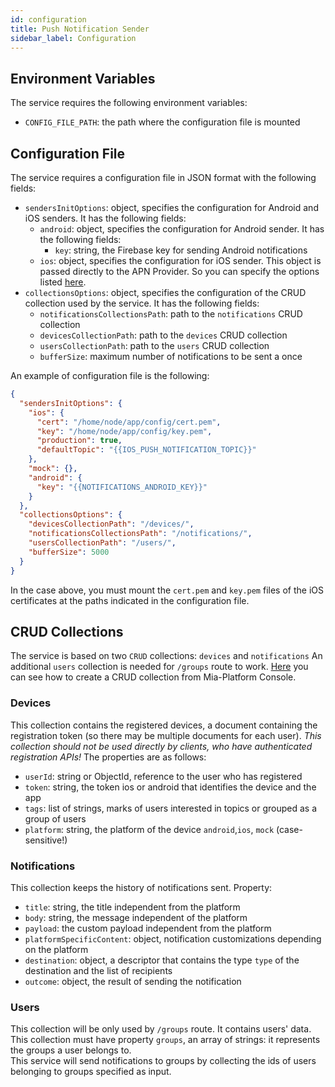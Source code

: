 ```yaml
---
id: configuration
title: Push Notification Sender
sidebar_label: Configuration
---
```


<!--
WARNING: this file was automatically generated by Mia-Platform Doc Aggregator.
DO NOT MODIFY IT BY HAND.
Instead, modify the source file and run the aggregator to regenerate this file.
-->

## Environment Variables

The service requires the following environment variables:
- `CONFIG_FILE_PATH`: the path where the configuration file is mounted

## Configuration File
The service requires a configuration file in JSON format with the following fields:
- `sendersInitOptions`: object, specifies the configuration for Android and iOS senders. It has the following fields:
  - `android`: object, specifies the configuration for Android sender. It has the following fields:
    - `key`: string, the Firebase key for sending Android notifications
  - `ios`: object, specifies the configuration for iOS sender. This object is passed directly to the APN Provider. So you can specify the options listed [here](https://github.com/node-apn/node-apn/blob/38a357ed0c153aad09c2857e48a710527e685bfc/doc/provider.markdown#apnprovideroptions).
- `collectionsOptions`: object, specifies the configuration of the CRUD collection used by the service. It has the following fields:
  - `notificationsCollectionsPath`: path to the `notifications` CRUD collection
  - `devicesCollectionPath`: path to the `devices` CRUD collection
  - `usersCollectionPath`: path to the `users` CRUD collection
  - `bufferSize`: maximum number of notifications to be sent a once

An example of configuration file is the following:
```json
{
  "sendersInitOptions": {
    "ios": {
      "cert": "/home/node/app/config/cert.pem",
      "key": "/home/node/app/config/key.pem",
      "production": true,
      "defaultTopic": "{{IOS_PUSH_NOTIFICATION_TOPIC}}"
    },
    "mock": {},
    "android": {
      "key": "{{NOTIFICATIONS_ANDROID_KEY}}"
    }
  },
  "collectionsOptions": {
    "devicesCollectionPath": "/devices/",
    "notificationsCollectionsPath": "/notifications/",
    "usersCollectionPath": "/users/",
    "bufferSize": 5000
  }
}
```

In the case above, you must mount the `cert.pem` and `key.pem` files of the iOS certificates at the paths indicated in the configuration file.

## CRUD Collections

The service is based on two `CRUD` collections: `devices` and `notifications`
An additional `users` collection is needed for `/groups` route to work.
[Here](../../development_suite/api-console/api-design/crud_advanced) you can see how to create a CRUD collection from Mia-Platform Console.

### Devices

This collection contains the registered devices, a document containing the registration token (so there may be multiple documents for each user). _This collection should not be used directly by clients, who have authenticated registration APIs!_
The properties are as follows:

- `userId`: string or ObjectId, reference to the user who has registered
- `token`: string, the token ios or android that identifies the device and the app
- `tags`: list of strings, marks of users interested in topics or grouped as a group of users
- `platform`: string, the platform of the device `android`,`ios`, `mock` (case-sensitive!)

### Notifications

This collection keeps the history of notifications sent. Property:

- `title`: string, the title independent from the platform
- `body`: string, the message independent of the platform
- `payload`: the custom payload independent from the platform
- `platformSpecificContent`: object, notification customizations depending on the platform
- `destination`: object, a descriptor that contains the type `type` of the destination and the list of recipients
- `outcome`: object, the result of sending the notification

### Users

This collection will be only used by `/groups` route. It contains users' data.
This collection must have property `groups`, an array of strings: it represents the groups a user belongs to.  
This service will send notifications to groups by collecting the ids of users belonging to groups specified as input.

